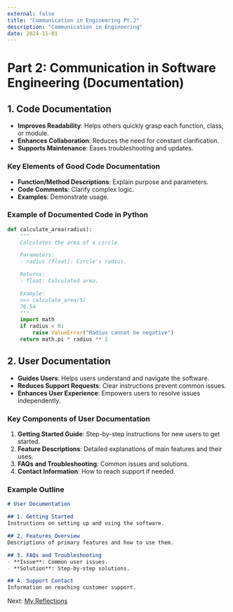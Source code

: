 ```yaml
---
external: false
title: "Communication in Engineering Pt.2"
description: "Communication in Engineering"
date: 2024-11-01
---
```

# Part 2: Communication in Software Engineering (Documentation)

## 1. Code Documentation
- **Improves Readability**: Helps others quickly grasp each function, class, or module.
- **Enhances Collaboration**: Reduces the need for constant clarification.
- **Supports Maintenance**: Eases troubleshooting and updates.

### Key Elements of Good Code Documentation

- **Function/Method Descriptions**: Explain purpose and parameters.
- **Code Comments**: Clarify complex logic.
- **Examples**: Demonstrate usage.

### Example of Documented Code in Python

```python
def calculate_area(radius):
    """
    Calculates the area of a circle.

    Parameters:
    - radius (float): Circle's radius.

    Returns:
    - float: Calculated area.

    Example:
    >>> calculate_area(5)
    78.54
    """
    import math
    if radius < 0:
        raise ValueError("Radius cannot be negative")
    return math.pi * radius ** 2
```


## 2. User Documentation

- **Guides Users**: Helps users understand and navigate the software.
- **Reduces Support Requests**: Clear instructions prevent common issues.
- **Enhances User Experience**: Empowers users to resolve issues independently.

### Key Components of User Documentation

1. **Getting Started Guide**: Step-by-step instructions for new users to get started.
2. **Feature Descriptions**: Detailed explanations of main features and their uses.
3. **FAQs and Troubleshooting**: Common issues and solutions.
4. **Contact Information**: How to reach support if needed.

### Example Outline

```markdown
# User Documentation

## 1. Getting Started
Instructions on setting up and using the software.

## 2. Features Overview
Descriptions of primary features and how to use them.

## 3. FAQs and Troubleshooting
- **Issue**: Common user issues.
- **Solution**: Step-by-step solutions.

## 4. Support Contact
Information on reaching customer support.
```

Next: [My Reflections](../communication3)